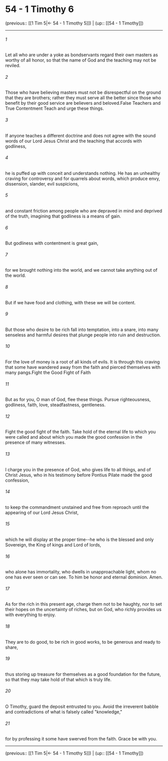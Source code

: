 # 54 - 1 Timothy 6

(previous:: [[1 Tim 5|← 54 - 1 Timothy 5]]) | (up:: [[54 - 1 Timothy]])

***


###### 1 
Let all who are under a yoke as bondservants regard their own masters as worthy of all honor, so that the name of God and the teaching may not be reviled. 

###### 2 
Those who have believing masters must not be disrespectful on the ground that they are brothers; rather they must serve all the better since those who benefit by their good service are believers and beloved.False Teachers and True Contentment Teach and urge these things. 

###### 3 
If anyone teaches a different doctrine and does not agree with the sound words of our Lord Jesus Christ and the teaching that accords with godliness, 

###### 4 
he is puffed up with conceit and understands nothing. He has an unhealthy craving for controversy and for quarrels about words, which produce envy, dissension, slander, evil suspicions, 

###### 5 
and constant friction among people who are depraved in mind and deprived of the truth, imagining that godliness is a means of gain. 

###### 6 
But godliness with contentment is great gain, 

###### 7 
for we brought nothing into the world, and we cannot take anything out of the world. 

###### 8 
But if we have food and clothing, with these we will be content. 

###### 9 
But those who desire to be rich fall into temptation, into a snare, into many senseless and harmful desires that plunge people into ruin and destruction. 

###### 10 
For the love of money is a root of all kinds of evils. It is through this craving that some have wandered away from the faith and pierced themselves with many pangs.Fight the Good Fight of Faith 

###### 11 
But as for you, O man of God, flee these things. Pursue righteousness, godliness, faith, love, steadfastness, gentleness. 

###### 12 
Fight the good fight of the faith. Take hold of the eternal life to which you were called and about which you made the good confession in the presence of many witnesses. 

###### 13 
I charge you in the presence of God, who gives life to all things, and of Christ Jesus, who in his testimony before Pontius Pilate made the good confession, 

###### 14 
to keep the commandment unstained and free from reproach until the appearing of our Lord Jesus Christ, 

###### 15 
which he will display at the proper time--he who is the blessed and only Sovereign, the King of kings and Lord of lords, 

###### 16 
who alone has immortality, who dwells in unapproachable light, whom no one has ever seen or can see. To him be honor and eternal dominion. Amen. 

###### 17 
As for the rich in this present age, charge them not to be haughty, nor to set their hopes on the uncertainty of riches, but on God, who richly provides us with everything to enjoy. 

###### 18 
They are to do good, to be rich in good works, to be generous and ready to share, 

###### 19 
thus storing up treasure for themselves as a good foundation for the future, so that they may take hold of that which is truly life. 

###### 20 
O Timothy, guard the deposit entrusted to you. Avoid the irreverent babble and contradictions of what is falsely called "knowledge," 

###### 21 
for by professing it some have swerved from the faith. Grace be with you.

***

(previous:: [[1 Tim 5|← 54 - 1 Timothy 5]]) | (up:: [[54 - 1 Timothy]])
